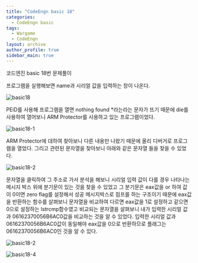 ```yaml
---
title: "CodeEngn basic 18"
categories:
  - CodeEngn basic
tags:
  - Wargame
  - CodeEngn
layout: archive
author_profile: true
sidebar_main: true
---
```


코드엔진 basic 18번 문제풀이

프로그램을 실행해보면 name과 시리얼 값을 입력하는 창이 나온다.

![basic18](https://user-images.githubusercontent.com/91646923/135472066-cef14e0f-da04-47d8-8c99-54e3661e29c5.JPG)

PEiD를 사용해 프로그램을 열면 nothing found *라는라는 문자가 뜨기 때문에 die를 사용하여 열어보니 ARM Protector를 사용하고 있는 프로그램이었다.

![basic18-1](https://user-images.githubusercontent.com/91646923/135472072-c89d54aa-0242-48a7-8c1a-b60af2f494fc.JPG)

ARM Protector에 대하여 찾아보니 다른 내용만 나왔기 때문에 올리 디버거로 프로그램을 열었다. 그리고 관련된 문자열을 찾아보니 아래와 같은 문자열 들을 찾을 수 있었다.

![basic18-2](https://user-images.githubusercontent.com/91646923/135472081-797570d7-2a2e-4903-af1a-e620bd1c815f.JPG)

문자열을 클릭하여 그 주소로 가서 분석을 해보니 시리얼 입력 값이 다를 경우 나타나는 메시지 박스 위에 분기문이 있는 것을 찾을 수 있었고 그 분기문은 eax값을 or 하여 값이 0이면 zero flag를 설정해서 성공 메시지박스로 점프를 하는 구조이기 때문에 eax값을 반환하는 함수를 살펴보니 문자열을 비교하여 다르면 eax값을 1로 설정하고 같으면 0으로 설정하는 lstrcmp함수였고 비교되는 문자열을 살펴보니 내가 입력한 시리얼 값과 06162370056B6AC0값을 비교하는 것을 알 수 있었다. 입력한 시리얼 값과 06162370056B6AC0값이 동일해야 eax값을 0으로 반환하므로 플래그는 06162370056B6AC0인 것을 알 수 있다.

![basic18-2](https://user-images.githubusercontent.com/91646923/135472101-cf0fc883-9d7d-43f6-882c-f02e950aa116.JPG)

![basic18-4](https://user-images.githubusercontent.com/91646923/135472105-0ff914f5-fd3f-4973-b5b3-169c6f0d2c60.JPG)

